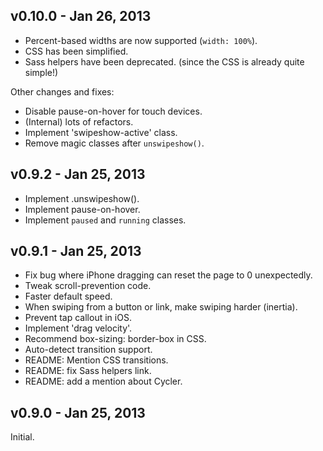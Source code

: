 v0.10.0 - Jan 26, 2013
----------------------

  * Percent-based widths are now supported (`width: 100%`).
  * CSS has been simplified.
  * Sass helpers have been deprecated. (since the CSS is already quite simple!)

Other changes and fixes:

  * Disable pause-on-hover for touch devices.
  * (Internal) lots of refactors.
  * Implement 'swipeshow-active' class.
  * Remove magic classes after `unswipeshow()`.

v0.9.2 - Jan 25, 2013
---------------------

  * Implement .unswipeshow().
  * Implement pause-on-hover.
  * Implement `paused` and `running` classes.

v0.9.1 - Jan 25, 2013
---------------------

  * Fix bug where iPhone dragging can reset the page to 0 unexpectedly.
  * Tweak scroll-prevention code.
  * Faster default speed.
  * When swiping from a button or link, make swiping harder (inertia).
  * Prevent tap callout in iOS.
  * Implement 'drag velocity'.
  * Recommend box-sizing: border-box in CSS.
  * Auto-detect transition support.
  * README: Mention CSS transitions.
  * README: fix Sass helpers link.
  * README: add a mention about Cycler.

v0.9.0 - Jan 25, 2013
---------------------

Initial.
